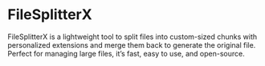 # FileSplitterX
FileSplitterX is a lightweight tool to split files into custom-sized chunks with personalized extensions and merge them back to generate the original file. Perfect for managing large files, it’s fast, easy to use, and open-source.
